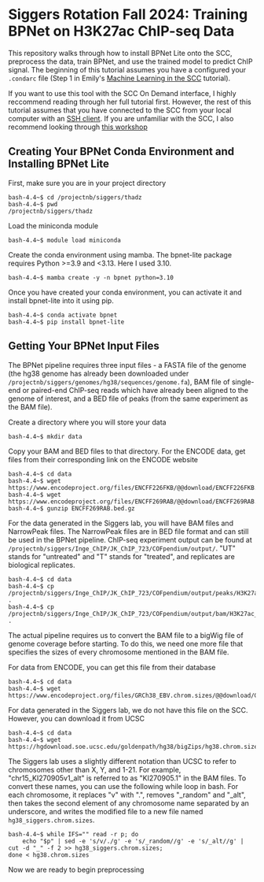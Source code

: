 # Siggers Rotation Fall 2024: Training BPNet on H3K27ac ChIP-seq Data
This repository walks through how to install BPNet Lite onto the SCC, preprocess the data, train BPNet, and use the trained model to predict ChIP signal. The beginning of this tutorial assumes you have a configured your ```.condarc``` file (Step 1 in Emily's [Machine Learning in the SCC](https://github.com/ehk-kim/BUrotations/blob/main/Siggers/tutorials.md) tutorial). 

If you want to use this tool with the SCC On Demand interface, I highly reccommend reading through her full tutorial first. However, the rest of this tutorial assumes that you have connected to the SCC from your local computer with an [SSH client](https://www.bu.edu/tech/support/research/system-usage/connect-scc/ssh/). If you are unfamiliar with the SCC, I also recommend looking through [this workshop](https://programming-workshops.readthedocs.io/en/latest/workshops/01_linux_bash_scc/the_scc.html)

## Creating Your BPNet Conda Environment and Installing BPNet Lite
First, make sure you are in your project directory 
```console
bash-4.4~$ cd /projectnb/siggers/thadz
bash-4.4~$ pwd
/projectnb/siggers/thadz
```

Load the miniconda module 
```console
bash-4.4~$ module load miniconda
```

Create the conda environment using mamba. The bpnet-lite package requires Python >=3.9 and <3.13. Here I used 3.10. 
```console
bash-4.4~$ mamba create -y -n bpnet python=3.10
```

Once you have created your conda environment, you can activate it and install bpnet-lite into it using pip.
```console 
bash-4.4~$ conda activate bpnet
bash-4.4~$ pip install bpnet-lite
```

## Getting Your BPNet Input Files
The BPNet pipeline requires three input files - a FASTA file of the genome (the hg38 genome has already been downloaded under ```/projectnb/siggers/genomes/hg38/sequences/genome.fa```), BAM file of single-end or paired-end ChIP-seq reads which have already been aligned to the genome of interest, and a BED file of peaks (from the same experiment as the BAM file). 

Create a directory where you will store your data 
```console 
bash-4.4~$ mkdir data
```

Copy your BAM and BED files to that directory. For the ENCODE data, get files from their corresponding link on the ENCODE website 
```console 
bash-4.4~$ cd data
bash-4.4~$ wget https://www.encodeproject.org/files/ENCFF226FKB/@@download/ENCFF226FKB.bam
bash-4.4~$ wget https://www.encodeproject.org/files/ENCFF269RAB/@@download/ENCFF269RAB.bed.gz
bash-4.4~$ gunzip ENCFF269RAB.bed.gz
```
For the data generated in the Siggers lab, you will have BAM files and NarrowPeak files. The NarrowPeak files are in BED file format and can still be used in the BPNet pipeline. ChIP-seq experiment output can be found at ```/projectnb/siggers/Inge_ChIP/JK_ChIP_723/COFpendium/output/```. "UT" stands for "untreated" and "T" stands for "treated", and replicates are biological replicates.
```console
bash-4.4~$ cd data
bash-4.4~$ cp /projectnb/siggers/Inge_ChIP/JK_ChIP_723/COFpendium/output/peaks/H3K27ac_H3K27ac_UT1.narrowPeak .
bash-4.4~$ cp /projectnb/siggers/Inge_ChIP/JK_ChIP_723/COFpendium/output/bam/H3K27ac_H3K27ac_UT1_H3K27acU1.bam .
```

The actual pipeline requires us to convert the BAM file to a bigWig file of genome coverage before starting. To do this, we need one more file that specifies the sizes of every chromosome mentioned in the BAM file. 

For data from ENCODE, you can get this file from their database 
```console 
bash-4.4~$ cd data
bash-4.4~$ wget https://www.encodeproject.org/files/GRCh38_EBV.chrom.sizes/@@download/GRCh38_EBV.chrom.sizes.tsv
```

For data generated in the Siggers lab, we do not have this file on the SCC. However, you can download it from UCSC 
```console 
bash-4.4~$ cd data
bash-4.4~$ wget https://hgdownload.soe.ucsc.edu/goldenpath/hg38/bigZips/hg38.chrom.sizes
```
The Siggers lab uses a slightly different notation than UCSC to refer to chromosomes other than X, Y, and 1-21. For example, "chr15_KI270905v1_alt" is referred to as "KI270905.1" in the BAM files. To convert these names, you can use the following while loop in bash. For each chromosome, it replaces "v" with ".", removes "_random" and "_alt", then takes the second element of any chromosome name separated by an underscore, and writes the modified file to a new file named ```hg38_siggers.chrom.sizes```. 
```console 
bash-4.4~$ while IFS="" read -r p; do 
    echo "$p" | sed -e 's/v/./g' -e 's/_random//g' -e 's/_alt//g' | cut -d "_" -f 2 >> hg38_siggers.chrom.sizes; 
done < hg38.chrom.sizes
```
Now we are ready to begin preprocessing
